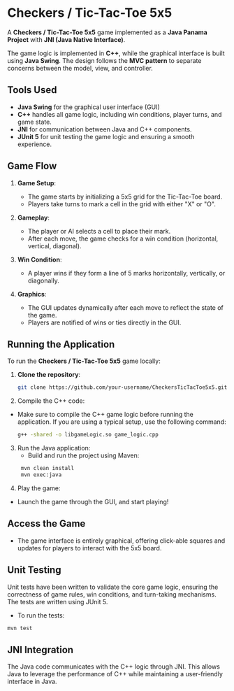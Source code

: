 # Checkers / Tic-Tac-Toe 5x5

A **Checkers / Tic-Tac-Toe 5x5** game implemented as a **Java Panama Project** with **JNI (Java Native Interface)**.

The game logic is implemented in **C++**, while the graphical interface is built using **Java Swing**. The design follows the **MVC pattern** to separate concerns between the model, view, and controller.

## Tools Used

- **Java Swing** for the graphical user interface (GUI)
- **C++** handles all game logic, including win conditions, player turns, and game state.
- **JNI** for communication between Java and C++ components.
- **JUnit 5** for unit testing the game logic and ensuring a smooth experience.

## Game Flow

1. **Game Setup**: 
   - The game starts by initializing a 5x5 grid for the Tic-Tac-Toe board.
   - Players take turns to mark a cell in the grid with either "X" or "O".

2. **Gameplay**:
   - The player or AI selects a cell to place their mark.
   - After each move, the game checks for a win condition (horizontal, vertical, diagonal).

3. **Win Condition**:
   - A player wins if they form a line of 5 marks horizontally, vertically, or diagonally.

4. **Graphics**:
   - The GUI updates dynamically after each move to reflect the state of the game.
   - Players are notified of wins or ties directly in the GUI.

## Running the Application

To run the **Checkers / Tic-Tac-Toe 5x5** game locally:

1. **Clone the repository**:
   ```bash
   git clone https://github.com/your-username/CheckersTicTacToe5x5.git && cd CheckersTicTacToe5x5
2. Compile the C++ code:
  - Make sure to compile the C++ game logic before running the application. If you are using a typical setup, use the following command:
    ```bash
    g++ -shared -o libgameLogic.so game_logic.cpp
3. Run the Java application:
   - Build and run the project using Maven:
   ```bash
    mvn clean install
    mvn exec:java
4. Play the game:
  - Launch the game through the GUI, and start playing!

## Access the Game
  - The game interface is entirely graphical, offering click-able squares and updates for players to interact with the 5x5 board.

## Unit Testing
  Unit tests have been written to validate the core game logic, ensuring the correctness of game rules, win conditions, and turn-taking mechanisms. The tests are written using JUnit 5.
  - To run the tests:
  ```bash
  mvn test
  ```

## JNI Integration
  The Java code communicates with the C++ logic through JNI. This allows Java to leverage the performance of C++ while maintaining a user-friendly interface in Java.
